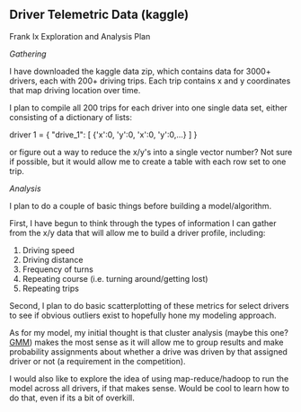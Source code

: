 ## Driver Telemetric Data (kaggle)
Frank Ix
Exploration and Analysis Plan

*Gathering*

I have downloaded the kaggle data zip, which contains data for 3000+ drivers, each with 200+ driving trips. Each trip contains x and y coordinates that map driving location over time.

I plan to compile all 200 trips for each driver into one single data set, either consisting of a dictionary of lists:

driver 1 = {
	"drive_1": [
		{'x':0, 'y':0, 'x':0, 'y':0,...}
	]
}

or figure out a way to reduce the x/y's into a single vector number? Not sure if possible, but it would allow me to create a table with each row set to one trip. 

*Analysis*

I plan to do a couple of basic things before building a model/algorithm. 

First, I have begun to think through the types of information I can gather from the x/y data that will allow me to build a driver profile, including:

1. Driving speed
2. Driving distance
3. Frequency of turns
4. Repeating course (i.e. turning around/getting lost)
5. Repeating trips

Second, I plan to do basic scatterplotting of these metrics for select drivers to see if obvious outliers exist to hopefully hone my modeling approach.

As for my model, my initial thought is that cluster analysis (maybe this one? [GMM](http://scikit-learn.org/stable/modules/mixture.html#gmm-classifier)) makes the most sense as it will allow me to group results and make probability assignments about whether a drive was driven by that assigned driver or not (a requirement in the competition).

I would also like to explore the idea of using map-reduce/hadoop to run the model across all drivers, if that makes sense. Would be cool to learn how to do that, even if its a bit of overkill.
